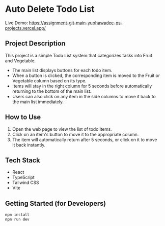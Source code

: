# Auto Delete Todo List

Live Demo: https://assignment-git-main-yuphawadee-ps-projects.vercel.app/

## Project Description
This project is a simple Todo List system that categorizes tasks into Fruit and Vegetable.

- The main list displays buttons for each todo item.
- When a button is clicked, the corresponding item is moved to the Fruit or Vegetable column based on its type.  
- Items will stay in the right column for 5 seconds before automatically returning to the bottom of the main list.
- Users can also click on any item in the side columns to move it back to the main list immediately.



## How to Use

1. Open the web page to view the list of todo items.
2. Click on an item's button to move it to the appropriate column.
3. The item will automatically return after 5 seconds, or click on it to move it back instantly.

## Tech Stack

- React 
- TypeScript  
- Tailwind CSS
- Vite

## Getting Started (for Developers)

```bash
npm install
npm run dev
```
